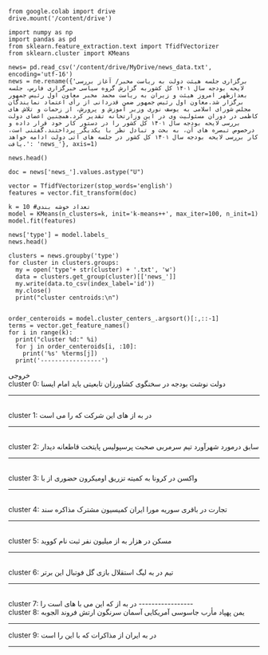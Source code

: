 ```
from google.colab import drive
drive.mount('/content/drive')
```
```
import numpy as np
import pandas as pd
from sklearn.feature_extraction.text import TfidfVectorizer
from sklearn.cluster import KMeans
```
```
news= pd.read_csv('/content/drive/MyDrive/news_data.txt', encoding='utf-16')
news = ne.rename({'برگزاری جلسه هیئت دولت به ریاست مخبر/ آغاز بررسی لایحه بودجه سال ۱۴۰۱ کل کشوربه گزارش گروه سیاسی خبرگزاری فارس، جلسه بعدازظهر امروز هیئت و زیران به ریاست محمد مخبر معاون اول رئیس جمهور برگزار شد.معاون اول رئیس جمهور ضمن قدردانی از رأی اعتماد نمایندگان مجلس شورای اسلامی به یوسف نوری وزیر آموزش و پرورش، از زحمات و تلاش های کاظمی در دوران مسئولیت وی در این وزارتخانه تقدیر کرد.همچنین اعضای دولت بررسی لایحه بودجه سال ۱۴۰۱ کل کشور را در دستور کار خود قرار داده و درخصوص تبصره های آن، به بحث و تبادل نظر با یکدیگر پرداختند.گفتنی است، کار بررسی لایحه بودجه سال ۱۴۰۱ کل کشور در جلسه های آتی دولت ادامه خواهد یافت.': 'news_'}, axis=1)  

news.head()
```
```
doc = news['news_'].values.astype("U")
```
```
vector = TfidfVectorizer(stop_words='english')
features = vector.fit_transform(doc)
```
```
k = 10 #تعداد خوشه بندی
model = KMeans(n_clusters=k, init='k-means++', max_iter=100, n_init=1)
model.fit(features)

news['type'] = model.labels_
news.head()
```
```
clusters = news.groupby('type')
for cluster in clusters.groups:
  my = open('type'+ str(cluster) + '.txt', 'w')
  data = clusters.get_group(cluster)[['news_']]
  my.write(data.to_csv(index_label='id'))
  my.close()
  print("cluster centroids:\n")
```
```

order_centeroids = model.cluster_centers_.argsort()[:,::-1]
terms = vector.get_feature_names()
for i in range(k):
  print("cluster %d:" %i)
  for j in order_centeroids[i, :10]:
    print('%s' %terms[j])
  print('-----------------')
  ```
خروجی
<br/>
cluster 0:
دولت
نوشت
بودجه
در
سخنگوی
کشاورزان
تابعیتی
باید
امام
ایسنا

-----------------
<br/>
cluster 1:
در
به
از
های
این
شرکت
که
را
می
است

-----------------
<br/>
cluster 2:
سابق
درمورد
شهرآورد
تیم
سرمربی
صحبت
پرسپولیس
پایتخت
قاطعانه
دیدار

-----------------
<br/>
cluster 3:
واکسن
در
کرونا
به
کمیته
تزریق
اومیکرون
حضوری
از
با

-----------------
<br/>
cluster 4:
تجارت
در
باقری
سوریه
مورا
ایران
کمیسیون
مشترک
مذاکره
سند

-----------------
<br/>
cluster 5:
مسکن
در
هزار
به
از
میلیون
نفر
ثبت
نام
کووید

-----------------
<br/>
cluster 6:
تیم
در
به
لیگ
استقلال
بازی
گل
فوتبال
این
برتر

-----------------
<br/>
cluster 7:
در
به
از
که
این
می
با
های
است
را
-----------------
<br/>
cluster 8:
یمن
پهپاد
مأرب
جاسوسی
آمریکایی
آسمان
سرنگون
ارتش
فروند
الجوبه

-----------------
cluster 9:
در
به
ایران
از
مذاکرات
که
با
این
را
است

-----------------
